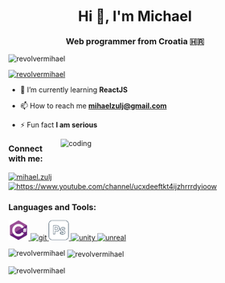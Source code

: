 <h1 align="center">Hi 👋, I'm Michael</h1>
<h3 align="center">Web programmer from Croatia 🇭🇷</h3>

<p align="left"> <img src="https://komarev.com/ghpvc/?username=revolvermihael&label=Profile%20views&color=0e75b6&style=flat" alt="revolvermihael" /> </p>

<p align="left"> <a href="https://github.com/ryo-ma/github-profile-trophy"><img src="https://github-profile-trophy.vercel.app/?username=revolvermihael" alt="revolvermihael" /></a> </p>

- 🌱 I’m currently learning **ReactJS**

- 📫 How to reach me **mihaelzulj@gmail.com**

- ⚡ Fun fact **I am serious**

<img align="right" alt="coding" width="400" src="https://media.giphy.com/media/v1.Y2lkPTc5MGI3NjExZXU0cnRtZDAweW5uM3Yyb2p3M3VqM3V5bDE3anVrdHdtY2k0bDZxbyZlcD12MV9pbnRlcm5hbF9naWZfYnlfaWQmY3Q9Zw/MC6eSuC3yypCU/giphy.gif">

<h3 align="left">Connect with me:</h3>
<p align="left">
<a href="https://fb.com/mihael.zulj" target="blank"><img align="center" src="https://raw.githubusercontent.com/rahuldkjain/github-profile-readme-generator/master/src/images/icons/Social/facebook.svg" alt="mihael.zulj" height="30" width="40" /></a>
<a href="https://www.youtube.com/channel/UCXDEefTKT4iJzHrrrDyioOw" target="blank"><img align="center" src="https://raw.githubusercontent.com/rahuldkjain/github-profile-readme-generator/master/src/images/icons/Social/youtube.svg" alt="https://www.youtube.com/channel/ucxdeeftkt4ijzhrrrdyioow" height="30" width="40" /></a>  
</p>

<h3 align="left">Languages and Tools:</h3>
<p align="left"> <a href="https://www.w3schools.com/cs/" target="_blank" rel="noreferrer"> <img src="https://raw.githubusercontent.com/devicons/devicon/master/icons/csharp/csharp-original.svg" alt="csharp" width="40" height="40"/> </a> <a href="https://git-scm.com/" target="_blank" rel="noreferrer"> <img src="https://www.vectorlogo.zone/logos/git-scm/git-scm-icon.svg" alt="git" width="40" height="40"/> </a> <a href="https://www.photoshop.com/en" target="_blank" rel="noreferrer"> <img src="https://raw.githubusercontent.com/devicons/devicon/master/icons/photoshop/photoshop-line.svg" alt="photoshop" width="40" height="40"/> </a> <a href="https://unity.com/" target="_blank" rel="noreferrer"> <img src="https://www.vectorlogo.zone/logos/unity3d/unity3d-icon.svg" alt="unity" width="40" height="40"/> </a> <a href="https://unrealengine.com/" target="_blank" rel="noreferrer"> <img src="https://raw.githubusercontent.com/kenangundogan/fontisto/036b7eca71aab1bef8e6a0518f7329f13ed62f6b/icons/svg/brand/unreal-engine.svg" alt="unreal" width="40" height="40"/> </a> </p>

<p><img align="left" src="https://github-readme-stats.vercel.app/api/top-langs?username=revolvermihael&show_icons=true&locale=en&layout=compact" alt="revolvermihael" /></p>

<p>&nbsp;<img align="center" src="https://github-readme-stats.vercel.app/api?username=revolvermihael&show_icons=true&locale=en" alt="revolvermihael" /></p>

<p><img align="center" src="https://github-readme-streak-stats.herokuapp.com/?user=revolvermihael&" alt="revolvermihael" /></p>







